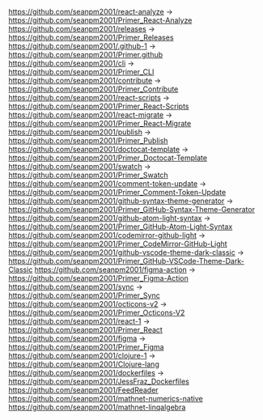 https://github.com/seanpm2001/react-analyze -> https://github.com/seanpm2001/Primer_React-Analyze
https://github.com/seanpm2001/releases -> https://github.com/seanpm2001/Primer_Releases
https://github.com/seanpm2001/.github-1 -> https://github.com/seanpm2001/Primer.github
https://github.com/seanpm2001/cli -> https://github.com/seanpm2001/Primer_CLI
https://github.com/seanpm2001/contribute -> https://github.com/seanpm2001/Primer_Contribute
https://github.com/seanpm2001/react-scripts -> https://github.com/seanpm2001/Primer_React-Scripts
https://github.com/seanpm2001/react-migrate -> https://github.com/seanpm2001/Primer_React-Migrate
https://github.com/seanpm2001/publish -> https://github.com/seanpm2001/Primer_Publish
https://github.com/seanpm2001/doctocat-template -> https://github.com/seanpm2001/Primer_Doctocat-Template
https://github.com/seanpm2001/swatch -> https://github.com/seanpm2001/Primer_Swatch
https://github.com/seanpm2001/comment-token-update -> https://github.com/seanpm2001/Primer_Comment-Token-Update
https://github.com/seanpm2001/github-syntax-theme-generator -> https://github.com/seanpm2001/Primer_GitHub-Syntax-Theme-Generator
https://github.com/seanpm2001/github-atom-light-syntax -> https://github.com/seanpm2001/Primer_GitHub-Atom-Light-Syntax
https://github.com/seanpm2001/codemirror-github-light -> https://github.com/seanpm2001/Primer_CodeMirror-GitHub-Light
https://github.com/seanpm2001/github-vscode-theme-dark-classic -> https://github.com/seanpm2001/Primer_GitHub-VSCode-Theme-Dark-Classic
https://github.com/seanpm2001/figma-action -> https://github.com/seanpm2001/Primer_Figma-Action
https://github.com/seanpm2001/sync -> https://github.com/seanpm2001/Primer_Sync
https://github.com/seanpm2001/octicons-v2 -> https://github.com/seanpm2001/Primer_Octicons-V2
https://github.com/seanpm2001/react-1 -> https://github.com/seanpm2001/Primer_React
https://github.com/seanpm2001/figma -> https://github.com/seanpm2001/Primer_Figma
https://github.com/seanpm2001/clojure-1 -> https://github.com/seanpm2001/Clojure-lang
https://github.com/seanpm2001/dockerfiles -> https://github.com/seanpm2001/JessFraz_Dockerfiles
https://github.com/seanpm2001/FeedReader
https://github.com/seanpm2001/mathnet-numerics-native
https://github.com/seanpm2001/mathnet-linqalgebra
